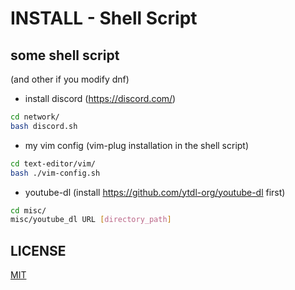 # INSTALL - Shell Script
## some shell script
(and other if you modify dnf)

- install discord (https://discord.com/)
```sh
cd network/
bash discord.sh
```
- my vim config (vim-plug installation in the shell script)
```sh
cd text-editor/vim/
bash ./vim-config.sh
```
- youtube-dl (install https://github.com/ytdl-org/youtube-dl first)
```sh
cd misc/
misc/youtube_dl URL [directory_path]
```

## LICENSE
[MIT](LICENSE)
